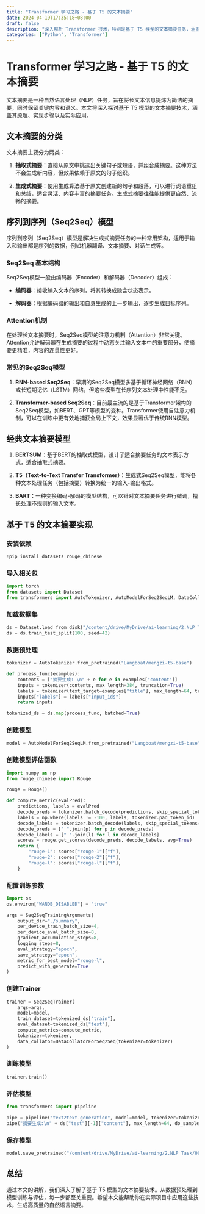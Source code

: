 ```yaml
---
title: "Transformer 学习之路 - 基于 T5 的文本摘要"
date: 2024-04-19T17:35:18+08:00
draft: false
description: "深入解析 Transformer 技术，特别是基于 T5 模型的文本摘要任务，涵盖技术原理、代码实现与应用场景。"
categories: ["Python", "Transformer"]
---
```


# Transformer 学习之路 - 基于 T5 的文本摘要

文本摘要是一种自然语言处理（NLP）任务，旨在将长文本信息提炼为简洁的摘要，同时保留关键内容和语义。本文将深入探讨基于 T5 模型的文本摘要技术，涵盖其原理、实现步骤以及实际应用。

## 文本摘要的分类

文本摘要主要分为两类：

1. **抽取式摘要**：直接从原文中挑选出关键句子或短语，并组合成摘要。这种方法不会生成新内容，但效果依赖于原文的句子组织。

2. **生成式摘要**：使用生成算法基于原文创建新的句子和段落，可以进行词语重组和总结，适合灵活、内容丰富的摘要任务。生成式摘要往往能提供更自然、流畅的摘要。

## 序列到序列（Seq2Seq）模型

序列到序列（Seq2Seq）模型是解决生成式摘要任务的一种常用架构，适用于输入和输出都是序列的数据，例如机器翻译、文本摘要、对话生成等。

### Seq2Seq 基本结构

Seq2Seq模型一般由编码器（Encoder）和解码器（Decoder）组成：

- **编码器**：接收输入文本的序列，将其转换成隐含状态表示。

- **解码器**：根据编码器的输出和自身生成的上一步输出，逐步生成目标序列。

### Attention机制

在处理长文本摘要时，Seq2Seq模型的注意力机制（Attention）非常关键。Attention允许解码器在生成摘要的过程中动态关注输入文本中的重要部分，使摘要更精准，内容的连贯性更好。

### 常见的Seq2Seq模型

1. **RNN-based Seq2Seq**：早期的Seq2Seq模型多基于循环神经网络（RNN）或长短期记忆（LSTM）网络，但这些模型在长序列文本处理中性能不足。

2. **Transformer-based Seq2Seq**：目前最主流的是基于Transformer架构的Seq2Seq模型，如BERT、GPT等模型的变种。Transformer使用自注意力机制，可以在训练中更有效地捕获全局上下文，效果显著优于传统RNN模型。

## 经典文本摘要模型

1. **BERTSUM**：基于BERT的抽取式模型，设计了适合摘要任务的文本表示方式，适合抽取式摘要。

2. **T5（Text-to-Text Transfer Transformer）**：生成式Seq2Seq模型，能将各种文本处理任务（包括摘要）转换为统一的输入-输出格式。

3. **BART**：一种变换编码-解码的模型结构，可以针对文本摘要任务进行微调，擅长处理不规则的输入文本。

## 基于 T5 的文本摘要实现

### 安装依赖

```python
!pip install datasets rouge_chinese
```

### 导入相关包

```python
import torch
from datasets import Dataset
from transformers import AutoTokenizer, AutoModelForSeq2SeqLM, DataCollatorForSeq2Seq, Seq2SeqTrainer, Seq2SeqTrainingArguments
```

### 加载数据集

```python
ds = Dataset.load_from_disk("/content/drive/MyDrive/ai-learning/2.NLP Task/08-text_summarization/nlpcc_2017/")
ds = ds.train_test_split(100, seed=42)
```

### 数据预处理

```python
tokenizer = AutoTokenizer.from_pretrained("Langboat/mengzi-t5-base")

def process_func(examples):
    contents = ["摘要生成: \n" + e for e in examples["content"]]
    inputs = tokenizer(contents, max_length=384, truncation=True)
    labels = tokenizer(text_target=examples["title"], max_length=64, truncation=True)
    inputs["labels"] = labels["input_ids"]
    return inputs

tokenized_ds = ds.map(process_func, batched=True)
```

### 创建模型

```python
model = AutoModelForSeq2SeqLM.from_pretrained("Langboat/mengzi-t5-base")
```

### 创建模型评估函数

```python
import numpy as np
from rouge_chinese import Rouge

rouge = Rouge()

def compute_metric(evalPred):
    predictions, labels = evalPred
    decode_preds = tokenizer.batch_decode(predictions, skip_special_tokens=True)
    labels = np.where(labels != -100, labels, tokenizer.pad_token_id)
    decode_labels = tokenizer.batch_decode(labels, skip_special_tokens=True)
    decode_preds = [" ".join(p) for p in decode_preds]
    decode_labels = [" ".join(l) for l in decode_labels]
    scores = rouge.get_scores(decode_preds, decode_labels, avg=True)
    return {
        "rouge-1": scores["rouge-1"]["f"],
        "rouge-2": scores["rouge-2"]["f"],
        "rouge-l": scores["rouge-l"]["f"],
    }
```

### 配置训练参数

```python
import os
os.environ["WANDB_DISABLED"] = "true"

args = Seq2SeqTrainingArguments(
    output_dir="./summary",
    per_device_train_batch_size=4,
    per_device_eval_batch_size=8,
    gradient_accumulation_steps=8,
    logging_steps=8,
    eval_strategy="epoch",
    save_strategy="epoch",
    metric_for_best_model="rouge-l",
    predict_with_generate=True
)
```

### 创建Trainer

```python
trainer = Seq2SeqTrainer(
    args=args,
    model=model,
    train_dataset=tokenized_ds["train"],
    eval_dataset=tokenized_ds["test"],
    compute_metrics=compute_metric,
    tokenizer=tokenizer,
    data_collator=DataCollatorForSeq2Seq(tokenizer=tokenizer)
)
```

### 训练模型

```python
trainer.train()
```

### 评估模型

```python
from transformers import pipeline

pipe = pipeline("text2text-generation", model=model, tokenizer=tokenizer, device=0)
pipe("摘要生成:\n" + ds["test"][-1]["content"], max_length=64, do_sample=True)
```

### 保存模型

```python
model.save_pretrained("/content/drive/MyDrive/ai-learning/2.NLP Task/08-text_summarization/summary")
```

## 总结

通过本文的讲解，我们深入了解了基于 T5 模型的文本摘要技术。从数据预处理到模型训练与评估，每一步都至关重要。希望本文能帮助你在实际项目中应用这些技术，生成高质量的自然语言摘要。
